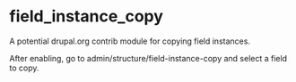 field_instance_copy
===================

A potential drupal.org contrib module for copying field instances.

After enabling, go to admin/structure/field-instance-copy and select a
field to copy.

